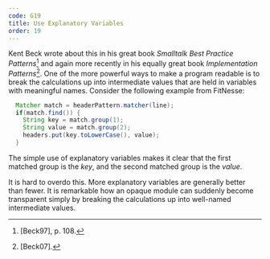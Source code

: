 ```yaml
---
code: G19
title: Use Explanatory Variables
order: 19
---
```

Kent Beck wrote about this in his great book *Smalltalk Best Practice Patterns*[^8] and again more recently in his equally great book *Implementation Patterns*[^9].
One of the more powerful ways to make a program readable is to break the calculations up into intermediate values that are held in variables with meaningful names.
Consider the following example from FitNesse:

```java
  Matcher match = headerPattern.matcher(line);
  if(match.find()) {
    String key = match.group(1);
    String value = match.group(2);
    headers.put(key.toLowerCase(), value);
  }
```

The simple use of explanatory variables makes it clear that the first matched group is the *key*, and the second matched group is the *value*.

It is hard to overdo this.
More explanatory variables are generally better than fewer.
It is remarkable how an opaque module can suddenly become transparent simply by breaking the calculations up into well-named intermediate values.

[^8]: [Beck97], p. 108.
[^9]: [Beck07].